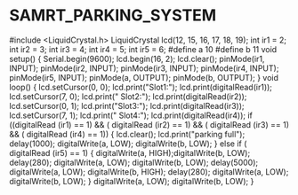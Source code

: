 # SAMRT_PARKING_SYSTEM
#include <LiquidCrystal.h>
LiquidCrystal lcd(12, 15, 16, 17, 18, 19); int ir1 =
2; int ir2 = 3; int ir3 = 4;
int ir4 = 5; int ir5 = 6; #define a 10 #define b 11 
void setup()
{
Serial.begin(9600); lcd.begin(16, 2); 
lcd.clear(); pinMode(ir1, INPUT); pinMode(ir2, 
INPUT); pinMode(ir3, INPUT); pinMode(ir4, INPUT); 
pinMode(ir5, INPUT);
pinMode(a, OUTPUT); pinMode(b, OUTPUT);
}
void loop()
{
lcd.setCursor(0, 0); lcd.print("Slot1:");
lcd.print(digitalRead(ir1)); lcd.setCursor(7, 0); 
lcd.print(" Slot2:"); lcd.print(digitalRead(ir2)); 
lcd.setCursor(0, 1); lcd.print("Slot3:");
lcd.print(digitalRead(ir3)); lcd.setCursor(7, 1); 
lcd.print(" Slot4:"); lcd.print(digitalRead(ir4)); 
if ((digitalRead (ir1) == 1) && ( digitalRead (ir2)
== 1) && ( digitalRead (ir3) == 1) && ( digitalRead 
(ir4) == 1))
{
lcd.clear(); lcd.print("parking full"); 
delay(1000); digitalWrite(a, LOW); 
digitalWrite(b, LOW);
}
else if ( digitalRead (ir5) == 1)
{
digitalWrite(a, HIGH);digitalWrite(b, LOW); 
delay(280); digitalWrite(a, LOW); 
digitalWrite(b, LOW); delay(5000); 
digitalWrite(a, LOW); digitalWrite(b, HIGH); 
delay(280); digitalWrite(a, LOW); 
digitalWrite(b, LOW); }
digitalWrite(a, LOW); digitalWrite(b, LOW); }
